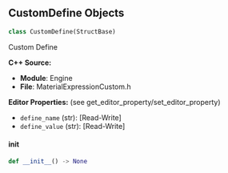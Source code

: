 ## CustomDefine Objects

```python
class CustomDefine(StructBase)
```

Custom Define

**C++ Source:**

- **Module**: Engine
- **File**: MaterialExpressionCustom.h

**Editor Properties:** (see get_editor_property/set_editor_property)

- ``define_name`` (str):  [Read-Write]
- ``define_value`` (str):  [Read-Write]

<a id="unreal.CustomDefine.__init__"></a>

#### __init__

```python
def __init__() -> None
```

<a id="unreal.DataDrivenShaderPlatformInfoInput"></a>